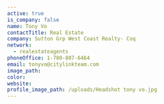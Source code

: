 ```yaml
---
active: true
is_company: false
name: Tony Vo
contactTitle: Real Estate
company: Sutton Grp West Coast Realty- Coq
network:
  - realestateagents
phoneOffice: 1-780-807-6464
email: tonyvo@citylinkteam.com
image_path:
color:
website:
profile_image_path: /uploads/Headshot tony vo.jpg
---
```

